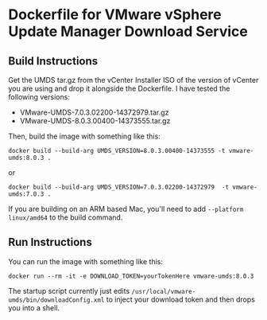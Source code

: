 # Dockerfile for VMware vSphere Update Manager Download Service

## Build Instructions
Get the UMDS tar.gz from the vCenter Installer ISO of the version of vCenter you are using and
drop it alongside the Dockerfile. I have tested the following versions:
* VMware-UMDS-7.0.3.02200-14372979.tar.gz
* VMware-UMDS-8.0.3.00400-14373555.tar.gz

Then, build the image with something like this:
```
docker build --build-arg UMDS_VERSION=8.0.3.00400-14373555 -t vmware-umds:8.0.3 .
```
or
```
docker build --build-arg UMDS_VERSION=7.0.3.02200-14372979  -t vmware-umds:7.0.3 .
```

If you are building on an ARM based Mac, you'll need to add `--platform linux/amd64` to the build command.

## Run Instructions

You can run the image with something like this:
```
docker run --rm -it -e DOWNLOAD_TOKEN=yourTokenHere vmware-umds:8.0.3
```
The startup script currently just edits `/usr/local/vmware-umds/bin/downloadConfig.xml` to inject your download token and then drops you into a shell.
